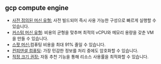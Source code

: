 ## gcp compute engine

- [사전 정의된 머신 유형:](https://cloud.google.com/compute/docs/machine-types?hl=ko) 사전 빌드되어 즉시 사용 가능한 구성으로 빠르게 실행할 수 있습니다.
- [커스텀 머신 유형](https://cloud.google.com/custom-machine-types?hl=ko): 비용의 균형을 맞추며 최적의 vCPU와 메모리 용량을 갖춘 VM을 만들 수 있습니다.
- [스팟 머신:](https://cloud.google.com/spot-vms?hl=ko)컴퓨팅 비용을 최대 91% 줄일 수 있습니다.
- [컨피덴셜 컴퓨팅](https://cloud.google.com/confidential-computing?hl=ko): 가장 민감한 정보를 처리 중에도 암호화할 수 있습니다.
- [적정 크기 권장:](https://cloud.google.com/compute/docs/instances/apply-sizing-recommendations-for-instances?hl=ko#how_sizing_recommendations_work) 자동 추천 기능을 통해 리소스 사용률을 최적화할 수 있습니다.